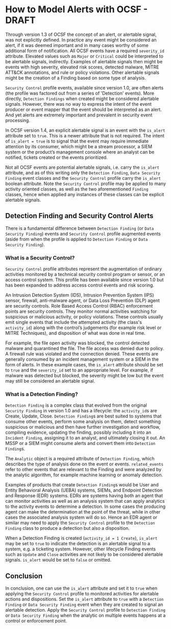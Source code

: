 # How to Model Alerts with OCSF - DRAFT

Through version 1.3 of OCSF the concept of an alert, or alertable signal, was not explicitly defined. In practice any event might be considered an alert, if it was deemed important and in many cases worthy of some additional form of notification. All OCSF events have a required `severity_id` attribute. Elevated values such as `Major` or `Critical` could be interpreted to be alertable signals, indirectly. Examples of alertable signals then might be events with high severity, elevated risk scores, detected malware, MITRE ATT&CK annotations, and rule or policy violations.  Other alertable signals might be the creation of a Finding based on some type of analysis.

`Security Control` profile events, available since version 1.0, are often alerts (the profile was factored out from a series of 'Detection' events). More directly, `Detection Findings` when created might be considered alertable signals. However, there was no way to express the intent of the event producer or event mapper that the event should be interpreted as an alert. And yet alerts are extremely important and prevalent in security event processing.

In OCSF version 1.4, an explicit alertable signal is an event with the `is_alert` attribute set to `true`.  This is a newer attribute that is not required.  The intent of `is_alert = true` is to signal that the event may require immediate attention by its consumer, which might be a stream processor, a SIEM system or the product’s management console where an analyst can be notified, tickets created or the events prioritized.

Not all OCSF events are potential alertable signals, i.e. carry the `is_alert` attribute, and as of this writing only the `Detection Finding`, `Data Security Finding` event classes and the `Security Control` profile carry the `is_alert` boolean attribute.  Note the `Security Control` profile may be applied to many activity oriented classes, as well as the two aforementioned `Finding` classes, hence when applied any instances of these classes can be explicit alertable signals.


## Detection Finding and Security Control Alerts

There is a fundamental difference between `Detection Finding` (or `Data Security Finding`) events and `Security Control` profile augmented events (aside from when the profile is applied to `Detection Finding` or `Data Security Finding`).  

### What is a Security Control?

`Security Control` profile attributes represent the augmentation of ordinary activities monitored by a technical security control program or sensor, or an access control system. This profile has been available since version 1.0 but has been expanded to address access control events and risk scoring.

An Intrusion Detection System (IDS), Intrusion Prevention System (IPS) sensor, firewall, anti-malware agent, or Data Loss Prevention (DLP) agent are security controls.  Role Based Access Control (RBAC) enforcement points are security controls. They monitor normal activities watching for suspicious or malicious activity, or policy violations. These controls usually emit single events that include the attempted activity (the class's `activity_id`) along with the control’s judgements (for example risk level or MITRE Techniques), and disposition of what was done in real time.  

For example, the file open activity was blocked, the control detected malware and quarantined the file. The file access was denied due to policy. A firewall rule was violated and the connection denied. These events are generally consumed by an incident management system or a SIEM in the form of alerts. In these example cases, the `is_alert` attribute should be set to `true` and the `severity_id` set to an appropriate level.  For example, if malware was detected but blocked, the severity might be low but the event may still be considered an alertable signal.

### What is a Detection Finding?

`Detection Finding` is a complex class that evolved from the original `Security Finding` in version 1.0 and has a lifecycle: the `activity_id`s are Create, Update, Close. `Detection Finding`s are best suited to systems that consume other events, perform some analysis on them, detect something suspicious or malicious and then have further investigation and workflow, compiling evidence, updating the finding, possibly including it into an `Incident Finding`, assigning it to an analyst, and ultimately closing it out. An MSSP or a SIEM might consume alerts and convert them into `Detection Finding`s. 

The `Analytic` object is a required attribute of `Detection Finding`, which describes the type of analysis done on the event or events. `related_events` refer to other events that are relevant to the Finding and were analyzed by the analytic algorithm, for example machine learning or anomaly detection.  

Examples of products that create `Detection Finding`s would be User and Entity Behavioral Analysis (UEBA) systems, SIEMs, and Endpoint Detection and Response (EDR) systems. EDRs are systems having both an agent that can monitor activities as well as an analysis system that can apply analytics to the activity events to determine a detection. In some cases the producing agent can make the determination at the point of the threat, while in other cases the associated analysis system will do so.  Hence an EDR agent or similar may need to apply the `Security Control` profile to the `Detection Finding` class to produce a detection but also a disposition.

When a Detection Finding is created (`activity_id = 1 Create`), `is_alert` may be set to `true` to indicate the detection is an alertable signal to a system, e.g. a ticketing system.  However, other lifecycle Finding events such as `Update` and `Close` activities are not likely to be considered alertable signals. `is_alert` would be set to `false` or omitted.

## Conclusion
In conclusion, one can use the `is_alert` attribute and set it to `true` when applying the `Security Control` profile to monitored activities for alertable actions and dispositions.  Set the `is_alert` attribute to `true` with a `Detection Finding` or `Data Security Finding` event when they are created to signal an alertable detection. Apply the `Security Control` profile to `Detection Finding` or `Data Security Finding` when the analytic on multiple events happens at a control or enforcement point.
